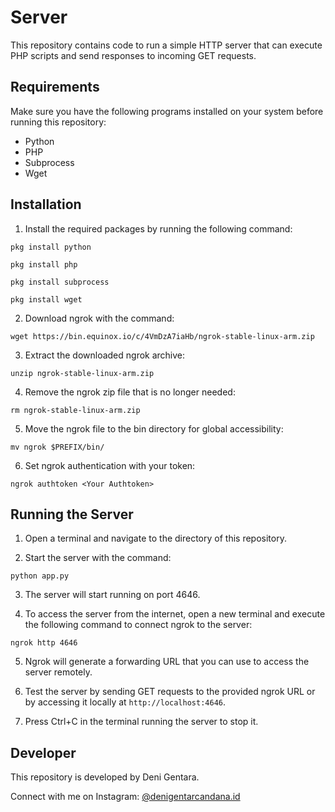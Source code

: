 # Server

This repository contains code to run a simple HTTP server that can execute PHP scripts and send responses to incoming GET requests.

## Requirements

Make sure you have the following programs installed on your system before running this repository:

- Python
- PHP
- Subprocess
- Wget

## Installation

1. Install the required packages by running the following command:

`pkg install python`

`pkg install php`

`pkg install subprocess`

`pkg install wget`


2. Download ngrok with the command:

`wget https://bin.equinox.io/c/4VmDzA7iaHb/ngrok-stable-linux-arm.zip`


3. Extract the downloaded ngrok archive:

`unzip ngrok-stable-linux-arm.zip`


4. Remove the ngrok zip file that is no longer needed:


`rm ngrok-stable-linux-arm.zip`


5. Move the ngrok file to the bin directory for global accessibility:

`mv ngrok $PREFIX/bin/`


6. Set ngrok authentication with your token:

`ngrok authtoken <Your Authtoken>`


## Running the Server

1. Open a terminal and navigate to the directory of this repository.

2. Start the server with the command:

`python app.py`


3. The server will start running on port 4646.

4. To access the server from the internet, open a new terminal and execute the following command to connect ngrok to the server:

`ngrok http 4646`


5. Ngrok will generate a forwarding URL that you can use to access the server remotely.

6. Test the server by sending GET requests to the provided ngrok URL or by accessing it locally at `http://localhost:4646`.

7. Press Ctrl+C in the terminal running the server to stop it.

## Developer

This repository is developed by Deni Gentara.

Connect with me on Instagram: [@denigentarcandana.id](https://www.instagram.com/denigentarcandana.id/)

